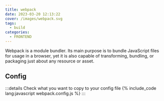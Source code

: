 ```yaml
---
title: webpack
date: 2023-03-20 12:13:22
cover: /images/webpack.svg
tags: 
  - build
categories:
  - FRONTEND
---
```

Webpack is a module bundler. Its main purpose is to bundle JavaScript files for usage in a browser, yet it is also capable of transforming, bundling, or packaging just about any resource or asset.

## Config
:::details Check what you want to copy to your config file
{% include_code lang:javascript webpack.config.js %}
:::
